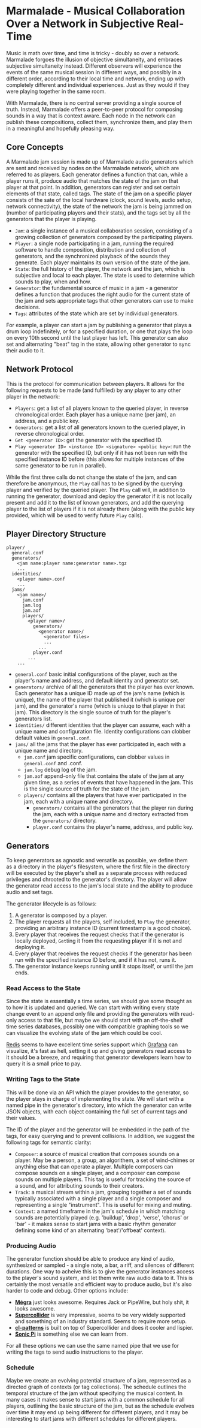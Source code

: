 # Marmalade - Musical Collaboration Over a Network in Subjective Real-Time

Music is math over time, and time is tricky - doubly so over a network. Marmalade forgoes the illusion of objective simultaneity, and embraces subjective simultaneity instead. Different observers will experience the events of the same musical session in different ways, and possibly in a different order, according to their local time and network, ending up with completely different and individual experiences. Just as they would if they were playing together in the same room.

With Marmalade, there is no central server providing a single source of truth. Instead, Marmalade offers a peer-to-peer protocol for composing sounds in a way that is context aware. Each node in the network can publish these compositions, collect them, synchronize them, and play them in a meaningful and hopefully pleasing way.

## Core Concepts

A Marmalade jam session is made up of Marmalade audio generators which are sent and received by nodes on the Marmalade network, which are referred to as players. Each generator defines a function that can, while a player runs it, produce audio that matches the state of the jam on that player at that point. In addition, generators can register and set certain elements of that state, called tags. The state of the jam on a specific player consists of the sate of the local hardware (clock, sound levels, audio setup, network connectivity), the state of the network the jam is being jammed on (number of participating players and their stats), and the tags set by all the generators that the player is playing.

- `Jam`: a single instance of a musical collaboration session, consisting of a growing collection of generators composed by the participating players.
- `Player`: a single node participating in a jam, running the required software to handle composition, distribution and collection of generators, and the synchronized playback of the sounds they generate. Each player maintains its own version of the state of the jam.
- `State`: the full history of the player, the network and the jam, which is subjective and local to each player. The state is used to determine which sounds to play, when and how.
- `Generator`: the fundamental source of music in a jam - a generator defines a function that produces the right audio for the current state of the jam and sets appropriate tags that other generators can use to make decisions.
- `Tags`: attributes of the state which are set by individual generators.

For example, a player can start a jam by publishing a generator that plays a drum loop indefinitely, or for a specified duration, or one that plays the loop on every 10th second until the last player has left. This generator can also set and alternating "beat" tag in the state, allowing other generator to sync their audio to it.

## Network Protocol

This is the protocol for communication between players. It allows for the following requests to be made (and fulfilled) by any player to any other player in the network:
- `Players`: get a list of all players known to the queried player, in reverse chronological order. Each player has a unique name (per jam), an address, and a public key.
- `Generators`: get a list of all generators known to the queried player, in reverse chronological order.
- `Get <generator ID>`: get the generator with the specified ID.
- `Play <generator ID> <instance ID> <signature> <public key>`: run the generator with the specified ID, but only if it has not been run with the specified instance ID before (this allows for multiple instances of the same generator to be run in parallel).

While the first three calls do not change the state of the jam, and can therefore be anonymous, the `Play` call has to be signed by the querying player and verified by the queried player. The `Play` call will, in addition to running the generator, download and deploy the generator if it is not locally present and add it to the list of known generators, and add the querying player to the list of players if it is not already there (along with the public key provided, which will be used to verify future `Play` calls).

## Player Directory Structure

```
player/
  general.conf
  generators/
    <jam name:player name:generator name>.tgz
    ...
  identities/
    <player name>.conf
    ...
  jams/
    <jam name>/
      jam.conf
      jam.log
      jam.aof
      players/
        <player name>/
          generators/
            <generator name>/
              <generator files>
              ...
            ...
          player.conf
        ...
    ...
```

- `general.conf` basic initial configurations of the player, such as the player's name and address, and default identity and generator set.
- `generators/` archive of all the generators that the player has ever known. Each generator has a unique ID made up of the jam's name (which is unique), the name of the player that published it (which is unique per jam), and the generator's name (which is uniuqe to that player in that jam). This directory is the single source of truth for the player's generators list.
- `identities/` different identities that the player can assume, each with a unique name and configuration file. Identity configurations can clobber default values in `general.conf`.
- `jams/` all the jams that the player has ever participated in, each with a unique name and directory.
  - `jam.conf` jam specific configurations, can clobber values in `general.conf` and <player name>.conf.
  - `jam.log` debug log of the jam.
  - `jam.aof` append-only file that contains the state of the jam at any given time, as a series of events that have happened in the jam. This is the single source of truth for the state of the jam.
  - `players/` contains all the players that have ever participated in the jam, each with a unique name and directory.
    - `generators/` contains all the generators that the player ran during the jam, each with a unique name and directory extracted from the `generators/` directory.
    - `player.conf` contains the player's name, address, and public key.

## Generators

To keep generators as agnostic and versatile as possible, we define them as a directory in the player's filesystem, where the first file in the directory will be executed by the player's shell as a separate process with reduced privileges and chrooted to the generator's directory. The player will allow the generator read access to the jam's local state and the ability to produce audio and set tags.

The generator lifecycle is as follows:
1. A generator is composed by a player.
2. The player requests all the players, self included, to `Play` the generator, providing an arbitrary instance ID (current timestamp is a good choice).
3. Every player that receives the request checks that if the generator is locally deployed, `Get`ting it from the requesting player if it is not and deploying it.
4. Every player that receives the request checks if the generator has been run with the specified instance ID before, and if it has not, runs it.
5. The generator instance keeps running until it stops itself, or until the jam ends.

### Read Access to the State

Since the state is essentially a time series, we should give some thought as to how it is updated and queried. We can start with writing every state change event to an append only file and providing the generators with read-only access to that file, but maybe we should start with an off-the-shelf time series databases, possibly one with compatible graphing tools so we can visualize the evolving state of the jam which could be cool.

[Redis](https://redis.io/) seems to have excellent time series support which [Grafana](https://grafana.com/) can visualize, it's fast as hell, setting it up and giving generators read access to it should be a breeze, and requiring that generator developers learn how to query it is a small price to pay.

### Writing Tags to the State

This will be done via an API which the player provides to the generator, so the player stays in charge of implementing the state. We will start with a named pipe in the generator's directory, into which the generator can write JSON objects, with each object containing the full set of current tags and their values.

The ID of the player and the generator will be embedded in the path of the tags, for easy querying and to prevent collisions. In addition, we suggest the following tags for semantic clarity:
- `Composer`: a source of musical creation that composes sounds on a player. May be a person, a group, an algorithem, a set of wind-chimes or anything else that can operate a player. Multiple composers can compose sounds on a single player, and a composer can compose sounds on multiple players. This tag is useful for tracking the source of a sound, and for attributing sounds to their creators.
- `Track`: a musical stream within a jam, grouping together a set of sounds typically associated with a single player and a single composer and representing a single "instrument". This is useful for mixing and muting.
- `Context`: a named timeframe in the jam's schedule in which matching sounds are potentially played (e.g. 'buildup', 'drop', 'verse', 'chorus' or 'bar' - it makes sense to start jams with a basic rhythm generator defining some kind of an alternating 'beat'/'offbeat' context).

### Producing Audio

The generator function should be able to produce any kind of audio, synthesized or sampled - a single note, a bar, a riff, and silences of different durations. One way to acheive this is to give the generator instances access to the player's sound system, and let them write raw audio data to it. This is certainly the most versatile and efficient way to produce audio, but it's also harder to code and debug. Other options include:

- **[Mégra](https://megra-doc.readthedocs.io/en/latest/tutorial/organizing-sound/)** just looks awesome. Requires Jack or PipeWire, but holy shit, it looks awesome.
- **[Supercollider](https://supercollider.github.io/)** is very impressive, seems to be very widely supported and something of an industry standard. Seems to require more setup.
- **[cl-patterns](https://github.com/defaultxr/cl-patterns)** is built on top of Supercollider and does it cooler and lispier.
- **[Sonic Pi](https://sonic-pi.net/)** is something else we can learn from.

For all these options we can use the same named pipe that we use for writing the tags to send audio instructions to the player.

### Schedule

Maybe we create an evolving potential structure of a jam, represented as a directed graph of contexts (or tag collections). The schedule outlines the temporal structure of the jam without specifying the musical content. In many cases it makes sense to start jams with a common schedule for all players, outlining the basic structure of the jam, but as the schedule evolves over time it may end up being different for different players, and it may be interesting to start jams with different schedules for different players.
